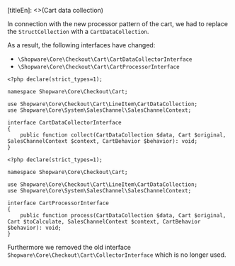 [titleEn]: <>(Cart data collection)

In connection with the new processor pattern of the cart, we had to replace the `StructCollection` with a `CartDataCollection`.

As a result, the following interfaces have changed:
* `\Shopware\Core\Checkout\Cart\CartDataCollectorInterface`
* `\Shopware\Core\Checkout\Cart\CartProcessorInterface`

```
<?php declare(strict_types=1);

namespace Shopware\Core\Checkout\Cart;

use Shopware\Core\Checkout\Cart\LineItem\CartDataCollection;
use Shopware\Core\System\SalesChannel\SalesChannelContext;

interface CartDataCollectorInterface
{
    public function collect(CartDataCollection $data, Cart $original, SalesChannelContext $context, CartBehavior $behavior): void;
}
```

```
<?php declare(strict_types=1);

namespace Shopware\Core\Checkout\Cart;

use Shopware\Core\Checkout\Cart\LineItem\CartDataCollection;
use Shopware\Core\System\SalesChannel\SalesChannelContext;

interface CartProcessorInterface
{
    public function process(CartDataCollection $data, Cart $original, Cart $toCalculate, SalesChannelContext $context, CartBehavior $behavior): void;
}

```
Furthermore we removed the old interface `Shopware\Core\Checkout\Cart\CollectorInterface` which is no longer used.